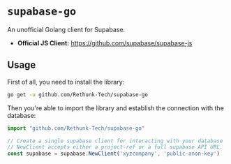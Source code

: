 # `supabase-go`

An unofficial Golang client for Supabase.

- **Official JS Client:** https://github.com/supabase/supabase-js

## Usage

First of all, you need to install the library:

```sh
go get -u github.com/Rethunk-Tech/supabase-go
```

Then you're able to import the library and establish the connection with the database:

```js
import "github.com/Rethunk-Tech/supabase-go"

// Create a single supabase client for interacting with your database
// NewClient accepts either a project-ref or a full supabase API URL.
const supabase = supabase.NewClient('xyzcompany', 'public-anon-key')
```
